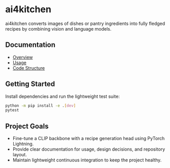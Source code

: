 # ai4kitchen

ai4kitchen converts images of dishes or pantry ingredients into fully fledged
recipes by combining vision and language models.

## Documentation

- [Overview](docs/overview.md)
- [Usage](docs/usage.md)
- [Code Structure](docs/structure.md)

## Getting Started

Install dependencies and run the lightweight test suite:

```bash
python -m pip install -e .[dev]
pytest
```

## Project Goals

- Fine-tune a CLIP backbone with a recipe generation head using PyTorch
  Lightning.
- Provide clear documentation for usage, design decisions, and repository
  layout.
- Maintain lightweight continuous integration to keep the project healthy.
